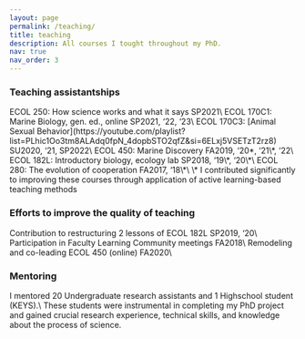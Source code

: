 ```yaml
---
layout: page
permalink: /teaching/
title: teaching
description: All courses I tought throughout my PhD.
nav: true
nav_order: 3
---
```


<h3>Teaching assistantships</h3>
ECOL 250: How science works and what it says				SP2021\
ECOL 170C1: Marine Biology, gen. ed., online				SP2021, ‘22, ‘23\
ECOL 170C3: [Animal Sexual Behavior](https://youtube.com/playlist?list=PLhic1Oo3tm8ALAdq0fpN_4dopbSTO2qfZ&si=6ELxj5VSETzT2rz8)						      SU2020, ‘21, SP2022\
ECOL 450: Marine Discovery							            FA2019, ‘20*, ‘21\*, ‘22\
ECOL 182L: Introductory biology, ecology lab				SP2018, ‘19\*, ‘20\*\
ECOL 280: The evolution of cooperation					    FA2017, ‘18\*\
\* I contributed significantly to improving these courses through application of active learning-based teaching methods

<h3>Efforts to improve the quality of teaching</h3>
Contribution to restructuring 2 lessons of ECOL 182L	SP2019, ‘20\
Participation in Faculty Learning Community meetings  FA2018\
Remodeling and co-leading ECOL 450 (online)				    FA2020\

<h3>Mentoring</h3>
I mentored 20 Undergraduate research assistants and 1 Highschool student (KEYS).\
These students were instrumental in completing my PhD project and gained crucial research experience, technical skills, and knowledge about the process of science.
